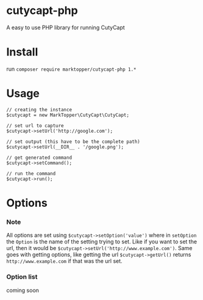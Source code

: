 # cutycapt-php
A easy to use PHP library for running CutyCapt

# Install
run `composer require marktopper/cutycapt-php 1.*`

# Usage
```
// creating the instance
$cutycapt = new MarkTopper\CutyCapt\CutyCapt;

// set url to capture
$cutycapt->setUrl('http://google.com');

// set output (this have to be the complete path)
$cutycapt->setUrl(__DIR__ . '/google.png');

// get generated command
$cutycapt->setCommand();

// run the command
$cutycapt->run();
```

# Options
### Note
All options are set using `$cutycapt->setOption('value')` where in `setOption` the `Option` is the name of the setting trying to set.
Like if you want to set the url, then it would be `$cutycapt->setUrl('http://www.example.com')`.
Same goes with getting options, like getting the url `$cutycapt->getUrl()` returns `http://www.example.com` if that was the url set.

### Option list
coming soon
